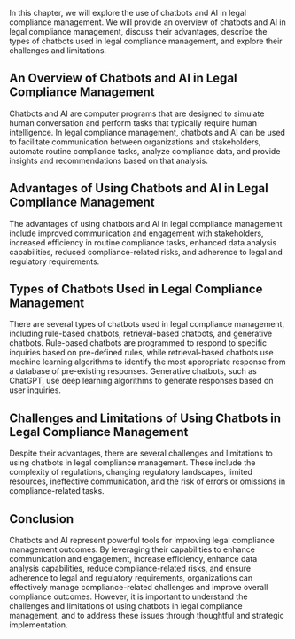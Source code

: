 
In this chapter, we will explore the use of chatbots and AI in legal compliance management. We will provide an overview of chatbots and AI in legal compliance management, discuss their advantages, describe the types of chatbots used in legal compliance management, and explore their challenges and limitations.

An Overview of Chatbots and AI in Legal Compliance Management
-------------------------------------------------------------

Chatbots and AI are computer programs that are designed to simulate human conversation and perform tasks that typically require human intelligence. In legal compliance management, chatbots and AI can be used to facilitate communication between organizations and stakeholders, automate routine compliance tasks, analyze compliance data, and provide insights and recommendations based on that analysis.

Advantages of Using Chatbots and AI in Legal Compliance Management
------------------------------------------------------------------

The advantages of using chatbots and AI in legal compliance management include improved communication and engagement with stakeholders, increased efficiency in routine compliance tasks, enhanced data analysis capabilities, reduced compliance-related risks, and adherence to legal and regulatory requirements.

Types of Chatbots Used in Legal Compliance Management
-----------------------------------------------------

There are several types of chatbots used in legal compliance management, including rule-based chatbots, retrieval-based chatbots, and generative chatbots. Rule-based chatbots are programmed to respond to specific inquiries based on pre-defined rules, while retrieval-based chatbots use machine learning algorithms to identify the most appropriate response from a database of pre-existing responses. Generative chatbots, such as ChatGPT, use deep learning algorithms to generate responses based on user inquiries.

Challenges and Limitations of Using Chatbots in Legal Compliance Management
---------------------------------------------------------------------------

Despite their advantages, there are several challenges and limitations to using chatbots in legal compliance management. These include the complexity of regulations, changing regulatory landscapes, limited resources, ineffective communication, and the risk of errors or omissions in compliance-related tasks.

Conclusion
----------

Chatbots and AI represent powerful tools for improving legal compliance management outcomes. By leveraging their capabilities to enhance communication and engagement, increase efficiency, enhance data analysis capabilities, reduce compliance-related risks, and ensure adherence to legal and regulatory requirements, organizations can effectively manage compliance-related challenges and improve overall compliance outcomes. However, it is important to understand the challenges and limitations of using chatbots in legal compliance management, and to address these issues through thoughtful and strategic implementation.
